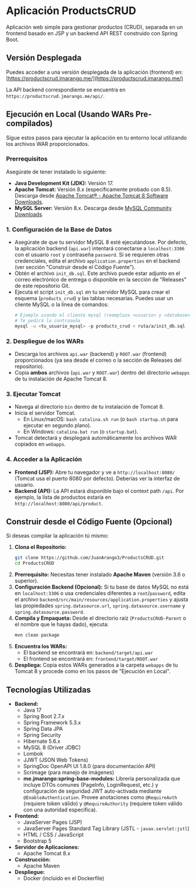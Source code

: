 # Aplicación ProductsCRUD

Aplicación web simple para gestionar productos (CRUD), separada en un frontend basado en JSP y un backend API REST construido con Spring Boot.

## Versión Desplegada

Puedes acceder a una versión desplegada de la aplicación (frontend) en:
[https://productscrud.jmarango.me/](https://productscrud.jmarango.me/)

La API backend correspondiente se encuentra en `https://productscrud.jmarango.me/api/`.

## Ejecución en Local (Usando WARs Pre-compilados)

Sigue estos pasos para ejecutar la aplicación en tu entorno local utilizando los archivos WAR proporcionados.

### Prerrequisitos

Asegúrate de tener instalado lo siguiente:

* **Java Development Kit (JDK):** Versión 17.
* **Apache Tomcat:** Versión 8.x (específicamente probado con 8.5). Descarga desde [Apache Tomcat® - Apache Tomcat 8 Software Downloads](https://tomcat.apache.org/download-80.cgi).
* **MySQL Server:** Versión 8.x. Descarga desde [MySQL Community Downloads](https://dev.mysql.com/downloads/).

### 1. Configuración de la Base de Datos

* Asegúrate de que tu servidor MySQL 8 esté ejecutándose. Por defecto, la aplicación backend (`api.war`) intentará conectarse a `localhost:3306` con el usuario `root` y contraseña `password`. Si se requieren otras credenciales, edita el archivo `application.properties` en el backend (ver sección "Construir desde el Código Fuente").
* Obtén el archivo `init_db.sql`. Este archivo puede estar adjunto en el correo electrónico de entrega o disponible en la sección de "Releases" de este repositorio Git.
* Ejecuta el script `init_db.sql` en tu servidor MySQL para crear el esquema (`products_crud`) y las tablas necesarias. Puedes usar un cliente MySQL o la línea de comandos:
    ```bash
    # Ejemplo usando el cliente mysql (reemplaza <usuario> y <database>)
    # Te pedirá la contraseña
    mysql -u <tu_usuario_mysql> -p products_crud < ruta/a/init_db.sql
    ```

### 2. Despliegue de los WARs

* Descarga los archivos `api.war` (backend) y `ROOT.war` (frontend) proporcionados (ya sea desde el correo o la sección de Releases del repositorio).
* Copia **ambos** archivos (`api.war` y `ROOT.war`) dentro del directorio `webapps` de tu instalación de Apache Tomcat 8.

### 3. Ejecutar Tomcat

* Navega al directorio `bin` dentro de tu instalación de Tomcat 8.
* Inicia el servidor Tomcat.
    * En Linux/macOS: `bash catalina.sh run` (o `bash startup.sh` para ejecutar en segundo plano).
    * En Windows: `catalina.bat run` (o `startup.bat`).
* Tomcat detectará y desplegará automáticamente los archivos WAR copiados en `webapps`.

### 4. Acceder a la Aplicación

* **Frontend (JSP):** Abre tu navegador y ve a `http://localhost:8080/` (Tomcat usa el puerto 8080 por defecto). Deberías ver la interfaz de usuario.
* **Backend (API):** La API estará disponible bajo el context path `/api`. Por ejemplo, la lista de productos estaría en `http://localhost:8080/api/product`.

## Construir desde el Código Fuente (Opcional)

Si deseas compilar la aplicación tú mismo:

1.  **Clona el Repositorio:**
    ```bash
    git clone https://github.com/JuanArango3/ProductsCRUD.git
    cd ProductsCRUD
    ```
2.  **Prerrequisito:** Necesitas tener instalado **Apache Maven** (versión 3.6 o superior).
3.  **Configuración Backend (Opcional):** Si tu base de datos MySQL no está en `localhost:3306` o usa credenciales diferentes a `root`/`password`, edita el archivo `backend/src/main/resources/application.properties` y ajusta las propiedades `spring.datasource.url`, `spring.datasource.username` y `spring.datasource.password`.
4.  **Compila y Empaqueta:** Desde el directorio raíz (`ProductsCRUD-Parent` o el nombre que le hayas dado), ejecuta:
    ```bash
    mvn clean package
    ```
5.  **Encuentra los WARs:**
    * El backend se encontrará en: `backend/target/api.war`
    * El frontend se encontrará en: `frontend/target/ROOT.war`
6.  **Despliega:** Copia estos WARs generados a la carpeta `webapps` de tu Tomcat 8 y procede como en los pasos de "Ejecución en Local".

## Tecnologías Utilizadas

* **Backend:**
    * Java 17
    * Spring Boot 2.7.x
    * Spring Framework 5.3.x
    * Spring Data JPA
    * Spring Security
    * Hibernate 5.6.x
    * MySQL 8 (Driver JDBC)
    * Lombok
    * JJWT (JSON Web Tokens)
    * SpringDoc OpenAPI UI 1.8.0 (para documentación API)
    * Scrimage (para manejo de imágenes)
    * **me.jmarango:spring-base-modules:** Librería personalizada que incluye DTOs comunes (PageInfo, LoginRequest, etc.) y configuración de seguridad JWT auto-activada mediante `@EnableAuthentication`. Provee anotaciones como `@RequireAuth` (requiere token válido) y `@RequireAuthority` (requiere token válido con una autoridad específica).
* **Frontend:**
    * JavaServer Pages (JSP)
    * JavaServer Pages Standard Tag Library (JSTL - `javax.servlet:jstl`)
    * HTML / CSS / JavaScript
    * Bootstrap 5
* **Servidor de Aplicaciones:**
    * Apache Tomcat 8.x
* **Construcción:**
    * Apache Maven
* **Despliegue:**
    * Docker (incluido en el Dockerfile)